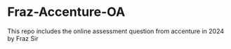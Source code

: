 # Fraz-Accenture-OA
This repo includes the online assessment question from accenture in 2024 by Fraz Sir
